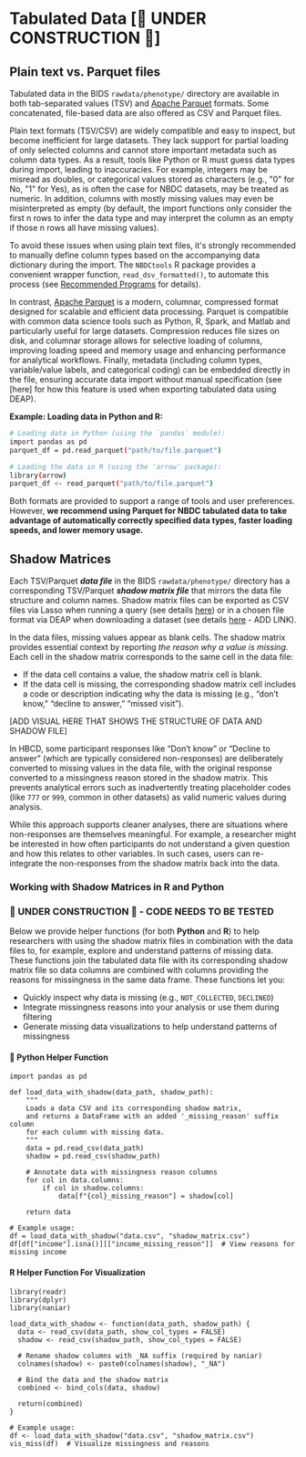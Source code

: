 # Tabulated Data [🚧 UNDER CONSTRUCTION 🚧]
## Plain text vs. Parquet files
Tabulated data in the BIDS `rawdata/phenotype/` directory are available in both tab-separated values (TSV) and [Apache Parquet](https://parquet.apache.org/) formats. Some concatenated, file-based data are also offered as CSV and Parquet files.

Plain text formats (TSV/CSV) are widely compatible and easy to inspect, but become inefficient for large datasets. They lack support for partial loading of only selected columns and cannot store important metadata such as column data types. As a result, tools like Python or R must guess data types during import, leading to inaccuracies. For example, integers may be misread as doubles, or categorical values stored as characters (e.g., "0" for No, "1" for Yes), as is often the case for NBDC datasets, may be treated as numeric. In addition, columns with mostly missing values may even be misinterpreted as empty (by default, the import functions only consider the first n rows to infer the data type and may interpret the column as an empty if those n rows all have missing values).

To avoid these issues when using plain text files, it's strongly recommended to manually define column types based on the accompanying data dictionary during the import. The `NBDCtools` R package provides a convenient wrapper function, `read_dsv_formatted()`, to automate this process (see [Recommended Programs](recprograms.md#tabulated-data) for details).

In contrast, [Apache Parquet](https://parquet.apache.org/documentation/latest/) is a modern, columnar, compressed format designed for scalable and efficient data processing. Parquet is compatible with common data science tools such as Python, R, Spark, and Matlab and particularly useful for large datasets. Compression reduces file sizes on disk, and columnar storage allows for selective loading of columns, improving loading speed and memory usage and enhancing performance for analytical workflows. Finally, metadata (including column types, variable/value labels, and categorical coding) can be embedded directly in the file, ensuring accurate data import without manual specification (see [here] for how this feature is used when exporting tabulated data using DEAP).

**Example: Loading data in Python and R:**

```bash
# Loading data in Python (using the `pandas` module):
import pandas as pd
parquet_df = pd.read_parquet("path/to/file.parquet")

# Loading the data in R (using the 'arrow' package):  
library(arrow)
parquet_df <- read_parquet("path/to/file.parquet")
```
Both formats are provided to support a range of tools and user preferences. However, **we recommend using Parquet for NBDC tabulated data to take advantage of automatically correctly specified data types, faster loading speeds, and lower memory usage.**


## Shadow Matrices
Each TSV/Parquet ***data file*** in the BIDS `rawdata/phenotype/` directory has a corresponding TSV/Parquet ***shadow matrix file*** that mirrors the data file structure and column names. Shadow matrix files can be exported as CSV files via Lasso when running a query (see details [here](../lasso.md#step-5-query-the-associated-data)) or in a chosen file format via DEAP when downloading a dataset (see details [here]() - ADD LINK).

In the data files, missing values appear as blank cells. The shadow matrix provides essential context by reporting *the reason why a value is missing*. Each cell in the shadow matrix corresponds to the same cell in the data file:

- If the data cell contains a value, the shadow matrix cell is blank.
- If the data cell is missing, the corresponding shadow matrix cell includes a code or description indicating why the data is missing (e.g., “don’t know,” “decline to answer,” “missed visit”).

[ADD VISUAL HERE THAT SHOWS THE STRUCTURE OF DATA AND SHADOW FILE]

In HBCD, some participant responses like “Don’t know” or “Decline to answer” (which are typically considered non-responses) are deliberately converted to missing values in the data file, with the original response converted to a missingness reason stored in the shadow matrix. This prevents analytical errors such as inadvertently treating placeholder codes (like `777` or `999`, common in other datasets) as valid numeric values during analysis.

While this approach supports cleaner analyses, there are situations where non-responses are themselves meaningful. For example, a researcher might be interested in how often participants do not understand a given question and how this relates to other variables. In such cases, users can re-integrate the non-responses from the shadow matrix back into the data. 

### Working with Shadow Matrices in R and Python 
### 🚧 UNDER CONSTRUCTION 🚧 - CODE NEEDS TO BE TESTED
Below we provide helper functions (for both **Python** and **R**) to help researchers with using the shadow matrix files in combination with the data files to, for example, explore and understand patterns of missing data. These functions join the tabulated data file with its corresponding shadow matrix file so data columns are combined with columns providing the reasons for missingness in the same data frame.
These functions let you:

* Quickly inspect why data is missing (e.g., `NOT_COLLECTED`, `DECLINED`)  
* Integrate missingness reasons into your analysis or use them during filtering  
* Generate missing data visualizations to help understand patterns of missingness

#### 🐍 Python Helper Function 
```
import pandas as pd

def load_data_with_shadow(data_path, shadow_path):  
    """  
    Loads a data CSV and its corresponding shadow matrix,  
    and returns a DataFrame with an added '_missing_reason' suffix column  
    for each column with missing data.  
    """  
    data = pd.read_csv(data_path)  
    shadow = pd.read_csv(shadow_path)

    # Annotate data with missingness reason columns  
    for col in data.columns:  
        if col in shadow.columns:  
            data[f"{col}_missing_reason"] = shadow[col]

    return data

# Example usage:  
df = load_data_with_shadow("data.csv", "shadow_matrix.csv")  
df[df["income"].isna()][["income_missing_reason"]]  # View reasons for missing income  
```

#### <i class="fa fa-bar-chart"></i> R Helper Function For Visualization  
```
library(readr)  
library(dplyr)  
library(naniar)

load_data_with_shadow <- function(data_path, shadow_path) {  
  data <- read_csv(data_path, show_col_types = FALSE)  
  shadow <- read_csv(shadow_path, show_col_types = FALSE)

  # Rename shadow columns with _NA suffix (required by naniar)  
  colnames(shadow) <- paste0(colnames(shadow), "_NA")

  # Bind the data and the shadow matrix  
  combined <- bind_cols(data, shadow)

  return(combined)  
}

# Example usage:  
df <- load_data_with_shadow("data.csv", "shadow_matrix.csv")  
vis_miss(df)  # Visualize missingness and reasons  
```
